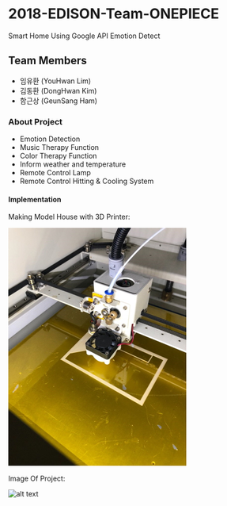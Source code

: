 # 2018-EDISON-Team-ONEPIECE
Smart Home Using Google API Emotion Detect
## Team Members
- 임유환 (YouHwan Lim)
- 김동환 (DongHwan Kim)
- 함근상 (GeunSang Ham)
### About Project
  + Emotion Detection
  + Music Therapy Function
  + Color Therapy Function
  + Inform weather and temperature
  + Remote Control Lamp
  + Remote Control Hitting & Cooling System
#### Implementation
Making Model House with 3D Printer:

![alt text](https://github.com/sanana4/2018-EDISON-Team-ONEPIECE/blob/master/Images/%ED%81%AC%EA%B8%B0%EB%B3%80%ED%99%98_3D%ED%94%84%EB%A6%B0%ED%84%B0%EC%A7%91%EB%AA%A8%ED%98%95%EC%A0%9C%EC%9E%91.jpg?raw=true)

Image Of Project:

![alt text]()
